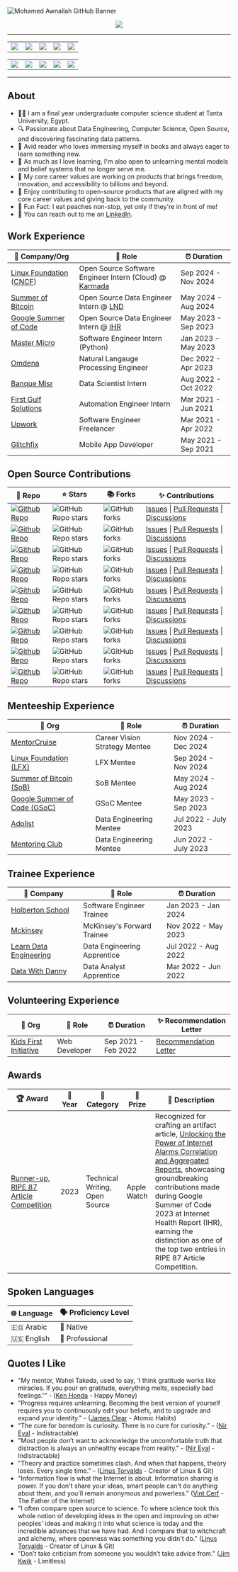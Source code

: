 <!-- ----------- HEAD SECTION ------------ -->

![Mohamed Awnallah GitHub Banner](https://github.com/user-attachments/assets/aad9ffc2-03a7-4801-b5d7-c9eb7edd4b7b)

<p align="center">
  <img src="https://readme-typing-svg.herokuapp.com?color=0d8eceF&size=30&center=true&vCenter=true&width=550&height=70&lines=Hi+There+👋,+It's+Mohamed;+An+Open+Source+Contributor+🌟;A+Data+Engineer+💻;An+Avid+Reader+📖;">
</p>

<div align="center">

---

<table align="center" border="0">
<tr border="0">
<td align="center"><a href="#work-experience"><img src="https://img.shields.io/badge/Work-Experience-blue?style=for-the-badge"/></a></td>
<td align="center"><a href="#open-source-contributions"><img src="https://img.shields.io/badge/Open%20Source-Contributions-green?style=for-the-badge"/></a></td>
<td align="center"><a href="#"><img src="https://img.shields.io/badge/Writing-gray?style=for-the-badge"/></a></td>
<td align="center"><a href="#menteeship-experience"><img src="https://img.shields.io/badge/Menteeship-purple?style=for-the-badge"/></a></td>
<td align="center"><a href="#trainee-experience"><img src="https://img.shields.io/badge/Trainee-orange?style=for-the-badge"/></a></td>
</tr>
</table>

<table align="center" border="0">
<tr border="0">
<td align="center"><a href="#volunteering-experience"><img src="https://img.shields.io/badge/Volunteering-red?style=for-the-badge"/></a></td>
<td align="center"><a href="#awards"><img src="https://img.shields.io/badge/Awards-yellow?style=for-the-badge"/></a></td>
<td align="center"><a href="#spoken-languages"><img src="https://img.shields.io/badge/Spoken%20Languages-lightblue?style=for-the-badge"/></a></td>
<td align="center"><a href="#education"><img src="https://img.shields.io/badge/Education-lightgreen?style=for-the-badge"/></a></td>
<td align="center"><a href="#quotes-i-like"><img src="https://img.shields.io/badge/Quotes%20I%20Like-pink?style=for-the-badge"/></a></td>
</tr>
</table>

---

</div>

## About

- 👨‍🎓 I am a final year undergraduate computer science student at Tanta University, Egypt.
- 🔍 Passionate about Data Engineering, Computer Science, Open Source, and discovering fascinating data patterns.
- 💖 Avid reader who loves immersing myself in books and always eager to learn something new.
- 💖 As much as I love learning, I'm also open to unlearning mental models and belief systems that no longer serve me.
- 🚀 My core career values are working on products that brings freedom, innovation, and accessibility to billions and beyond.
- 🙏 Enjoy contributing to open-source products that are aligned with my core career values and giving back to the community.
- 🍑 Fun Fact: I eat peaches non-stop, yet only if they're in front of me!
- 💼 You can reach out to me on [LinkedIn](https://www.linkedin.com/in/mohamedawnallah).

## Work Experience


| 🏢 Company/Org | 💼 Role | ⏰ Duration |
| --- | --- | --- |
| [Linux Foundation](https://www.linuxfoundation.org/) ([CNCF](https://www.cncf.io/)) | Open Source Software Engineer Intern (Cloud) @ [Karmada](https://github.com/karmada-io/karmada/) | Sep 2024 - Nov 2024 |
| [Summer of Bitcoin](https://www.summerofbitcoin.org/) | Open Source Data Engineer Intern @ [LND](https://github.com/lightningnetwork/lnd) | May 2024 - Aug 2024 |
| [Google Summer of Code](https://summerofcode.withgoogle.com/) | Open Source Data Engineer Intern @ [IHR](https://github.com/internetHealthReport/) | May 2023 - Sep 2023 |
| [Master Micro](https://adt.master-micro.com/) | Software Engineer Intern (Python) | Jan 2023 - May 2023 |
| [Omdena](https://omdena.com/) | Natural Langauge Processing Engineer | Dec 2022 - Apr 2023 |
| [Banque Misr](https://www.banquemisr.com/) | Data Scientist Intern | Aug 2022 - Oct 2022 |
| [First Gulf Solutions](https://www.firstgulfsolutions.com/) | Automation Engineer Intern | Mar 2021 - Jun 2021 |
| [Upwork](https://www.upwork.com/) | Software Engineer Freelancer | Mar 2021 - Apr 2022 |
| [Glitchfix](https://glitchfix.net/) | Mobile App Developer | May 2021 - Sep 2021 |

## Open Source Contributions
| 🎁 Repo | ⭐ Stars | 📚 Forks | ✨ Contributions |
| --- | --- | --- | --- |
| [![Github Repo](https://img.shields.io/badge/prometheus-prometheus-blue?style=flat-square)](https://github.com/prometheus/prometheus) | ![GitHub Repo stars](https://img.shields.io/github/stars/prometheus/prometheus?style=flat-square) | ![GitHub forks](https://img.shields.io/github/forks/prometheus/prometheus?style=flat-square) | [Issues](https://github.com/prometheus/prometheus/issues?q=is%3Aissue%20(author%3Amohamedawnallah%20OR%20assignee%3Amohamedawnallah)) \| [Pull Requests](https://github.com/prometheus/prometheus/pulls?q=+is%3Apr+author%3Amohamedawnallah) \| [Discussions](https://github.com/prometheus/prometheus/discussions?discussions_q=+author%3Amohamedawnallah)
| [![Github Repo](https://img.shields.io/badge/ceph-rgw-blue?style=flat-square)](https://github.com/ceph/ceph) | ![GitHub Repo stars](https://img.shields.io/github/stars/ceph/ceph?style=flat-square) | ![GitHub forks](https://img.shields.io/github/forks/ceph/ceph?style=flat-square) | [Issues](https://github.com/ceph/ceph/issues?q=is%3Aissue%20(author%3Amohamedawnallah%20OR%20assignee%3Amohamedawnallah)) \| [Pull Requests](https://github.com/ceph/ceph/pulls?q=+is%3Apr+author%3Amohamedawnallah) \| [Discussions](https://github.com/ceph/ceph/discussions?discussions_q=+author%3Amohamedawnallah)
| [![Github Repo](https://img.shields.io/badge/apache-beam-blue?style=flat-square)](https://github.com/apache/beam) | ![GitHub Repo stars](https://img.shields.io/github/stars/apache/beam?style=flat-square) | ![GitHub forks](https://img.shields.io/github/forks/apache/beam?style=flat-square) | [Issues](https://github.com/apache/beam/issues?q=is%3Aissue%20(author%3Amohamedawnallah%20OR%20assignee%3Amohamedawnallah)) \| [Pull Requests](https://github.com/apache/beam/pulls?q=+is%3Apr+author%3Amohamedawnallah) \| [Discussions](https://github.com/apache/beam/discussions?discussions_q=+author%3Amohamedawnallah)
| [![Github Repo](https://img.shields.io/badge/lightningnetwork-lnd-blue?style=flat-square)](https://github.com/lightningnetwork/lnd) | ![GitHub Repo stars](https://img.shields.io/github/stars/lightningnetwork/lnd?style=flat-square) | ![GitHub forks](https://img.shields.io/github/forks/lightningnetwork/lnd?style=flat-square) | [Issues](https://github.com/lightningnetwork/lnd/issues?q=is%3Aissue%20(author%3Amohamedawnallah%20OR%20assignee%3Amohamedawnallah)) \| [Pull Requests](https://github.com/lightningnetwork/lnd/pulls?q=+is%3Apr+author%3Amohamedawnallah) \| [Discussions](https://github.com/lightningnetwork/lnd/discussions?discussions_q=+author%3Amohamedawnallah)
| [![Github Repo](https://img.shields.io/badge/btcsuite-btcd-blue?style=flat-square)](https://github.com/btcsuite/btcd) | ![GitHub Repo stars](https://img.shields.io/github/stars/btcsuite/btcd?style=flat-square) | ![GitHub forks](https://img.shields.io/github/forks/btcsuite/btcd?style=flat-square) | [Issues](https://github.com/btcsuite/btcd/issues?q=is%3Aissue%20(author%3Amohamedawnallah%20OR%20assignee%3Amohamedawnallah)) \| [Pull Requests](https://github.com/btcsuite/btcd/pulls?q=+is%3Apr+author%3Amohamedawnallah) \| [Discussions](https://github.com/btcsuite/btcd/discussions?discussions_q=+author%3Amohamedawnallah)
| [![Github Repo](https://img.shields.io/badge/karmada-karmada-blue?style=flat-square)](https://github.com/karmada-io/karmada) | ![GitHub Repo stars](https://img.shields.io/github/stars/karmada-io/karmada?style=flat-square) | ![GitHub forks](https://img.shields.io/github/forks/karmada-io/karmada?style=flat-square) | [Issues](https://github.com/karmada-io/karmada/issues?q=is%3Aissue%20(author%3Amohamedawnallah%20OR%20assignee%3Amohamedawnallah)) \| [Pull Requests](https://github.com/karmada-io/karmada/pulls?q=+is%3Apr+author%3Amohamedawnallah+) \| [Discussions](https://github.com/karmada-io/karmada/discussions?discussions_q=author%3Amohamedawnallah)
| [![Github Repo](https://img.shields.io/badge/ihr-website-blue?style=flat-square)](https://github.com/InternetHealthReport/ihr-website) | ![GitHub Repo stars](https://img.shields.io/github/stars/InternetHealthReport/ihr-website?style=flat-square) | ![GitHub forks](https://img.shields.io/github/forks/InternetHealthReport/ihr-website?style=flat-square) | [Issues](https://github.com/InternetHealthReport/ihr-website/issues?q=is%3Aissue%20(author%3Amohamedawnallah%20OR%20assignee%3Amohamedawnallah)) \| [Pull Requests](https://github.com/InternetHealthReport/ihr-website/pulls?q=+is%3Apr+author%3Amohamedawnallah+) \| [Discussions](https://github.com/orgs/InternetHealthReport/discussions?discussions_q=author%3Amohamedawnallah)
| [![Github Repo](https://img.shields.io/badge/ihr-internet_yellow_pages-blue?style=flat-square)](https://github.com/InternetHealthReport/internet-yellow-pages) | ![GitHub Repo stars](https://img.shields.io/github/stars/InternetHealthReport/internet-yellow-pages?style=flat-square) | ![GitHub forks](https://img.shields.io/github/forks/InternetHealthReport/internet-yellow-pages?style=flat-square) | [Issues](https://github.com/InternetHealthReport/internet-yellow-pages/issues?q=is%3Aissue%20(author%3Amohamedawnallah%20OR%20assignee%3Amohamedawnallah)) \| [Pull Requests](https://github.com/InternetHealthReport/internet-yellow-pages/pulls?q=+is%3Apr+author%3Amohamedawnallah+) \| [Discussions](https://github.com/orgs/InternetHealthReport/discussions?discussions_q=author%3Amohamedawnallah)
| [![Github Repo](https://img.shields.io/badge/lnd-Distributed_Mission_Control-blue?style=flat-square)](https://github.com/ziggie1984/Distributed-Mission-Control-for-LND) | ![GitHub Repo stars](https://img.shields.io/github/stars/ziggie1984/Distributed-Mission-Control-for-LND?style=flat-square) | ![GitHub forks](https://img.shields.io/github/forks/ziggie1984/Distributed-Mission-Control-for-LND?style=flat-square) | [Issues](https://github.com/ziggie1984/Distributed-Mission-Control-for-LND/issues?q=is%3Aissue%20(author%3Amohamedawnallah%20OR%20assignee%3Amohamedawnallah)) \| [Pull Requests](https://github.com/ziggie1984/Distributed-Mission-Control-for-LND/pulls?q=+is%3Apr+author%3Amohamedawnallah+) \| [Discussions](https://github.com/users/ziggie1984/projects/1)

## Menteeship Experience
| 🏢 Org | 💼 Role | ⏰ Duration |
| --- | --- | --- |
| [MentorCruise](https://mentorcruise.com/) | Career Vision Strategy Mentee | Nov 2024 - Dec 2024
| [Linux Foundation (LFX)](https://www.linuxfoundation.org/) | LFX Mentee | Sep 2024 - Nov 2024
| [Summer of Bitcoin (SoB)](https://www.summerofbitcoin.org/) | SoB Mentee | May 2024 - Aug 2024
| [Google Summer of Code (GSoC)](https://summerofcode.withgoogle.com/) | GSoC Mentee | May 2023 - Sep 2023
| [Adplist](https://adplist.org/members/mohamed-awnallah) | Data Engineering Mentee | Jul 2022 - July 2023
| [Mentoring Club](https://www.mentoring-club.com/) | Data Engineering Mentee | Jun 2022 - July 2023

## Trainee Experience
| 🏢 Company | 💼 Role | ⏰ Duration |
| --- | --- | --- |
| [Holberton School](https://www.holbertonschool.com/) | Software Engineer Trainee | Jan 2023 - Jan 2024 |
| [Mckinsey](https://www.mckinsey.com/forward/overview) | McKinsey's Forward Trainee | Nov 2022 - May 2023 |
| [Learn Data Engineering](https://learndataengineering.com/) | Data Engineering Apprentice | Jul 2022 - Aug 2022 |
| [Data With Danny](https://www.datawithdanny.com/) | Data Analyst Apprentice | Mar 2022 - Jun 2022

## Volunteering Experience
| 🏢 Org | 💼 Role | ⏰ Duration | ✨ Recommendation Letter |
| --- | --- | --- | --- |
| [Kids First Initiative](https://www.kidsfirstinitiative.org/) | Web Developer  | Sep 2021 - Feb 2022 | [Recommendation Letter](https://bit.ly/3GuiRLV)

## Awards
| 🏆 Award | 📅 Year | 🏅 Category | 🎁 Prize | 🌟 Description |
| --- | --- | --- | --- | --- |
| [Runner-up, RIPE 87 Article Competition](https://ripe87.ripe.net/) | 2023 | Technical Writing, Open Source | Apple Watch | Recognized for crafting an artifact article, [Unlocking the Power of Internet Alarms Correlation and Aggregated Reports](https://labs.ripe.net/author/mohamedawnallah/unlocking-the-power-of-internet-alarms-correlation-and-aggregated-reports/), showcasing groundbreaking contributions made during Google Summer of Code 2023 at Internet Health Report (IHR), earning the distinction as one of the top two entries in RIPE 87 Article Competition. |

## Spoken Languages
| 🌐 Language         | 🗣️ Proficiency Level     |
| ------------------- | ------------------------ |
| 🇪🇬 Arabic          | 🏅 Native                |
| 🇺🇸 English         | 💼 Professional          |


## Quotes I Like
- "My mentor, Wahei Takeda, used to say, 'I think gratitude works like miracles. If you pour on gratitude, everything melts, especially bad feelings.'" - ([Ken Honda](https://kenhonda.com/) - Happy Money)
- "Progress requires unlearning. Becoming the best version of yourself requires you to continuously edit your beliefs, and to upgrade and expand your identity." - ([James Clear](https://en.wikipedia.org/wiki/James_Clear) - Atomic Habits)
- “The cure for boredom is curiosity. There is no cure for curiosity.” - ([Nir Eyal](https://en.wikipedia.org/wiki/Nir_Eyal) - Indistractable)
- "Most people don’t want to acknowledge the uncomfortable truth that distraction is always an unhealthy escape from reality." - ([Nir Eyal](https://en.wikipedia.org/wiki/Nir_Eyal) - Indistractable)
- "Theory and practice sometimes clash. And when that happens, theory loses. Every single time." - ([Linus Torvalds](https://en.wikipedia.org/wiki/Linus_Torvalds) - Creator of Linux & Git)
- "Information flow is what the Internet is about. Information sharing is power. If you don't share your ideas, smart people can't do anything about them, and you'll remain anonymous and powerless." ([Vint Cerf](https://en.wikipedia.org/wiki/Vint_Cerf) - The Father of the Internet)
- "I often compare open source to science. To where science took this whole notion of developing ideas in the open and improving on other peoples' ideas and making it into what science is today and the incredible advances that we have had. And I compare that to witchcraft and alchemy, where openness was something you didn't do." ([Linus Torvalds](https://en.wikipedia.org/wiki/Linus_Torvalds) - Creator of Linux & Git)
- "Don’t take criticism from someone you wouldn’t take advice from." ([Jim Kwik](https://en.wikipedia.org/wiki/Jim_Kwik) - Limitless)
